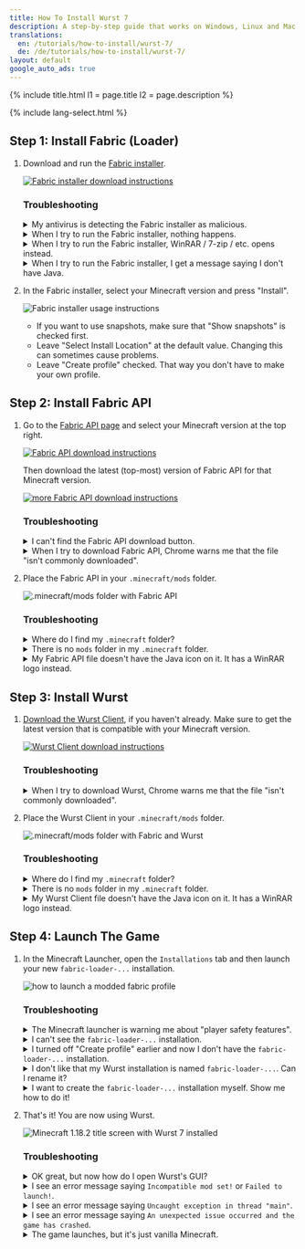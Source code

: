 ```yaml
---
title: How To Install Wurst 7
description: A step-by-step guide that works on Windows, Linux and Mac!
translations:
  en: /tutorials/how-to-install/wurst-7/
  de: /de/tutorials/how-to-install/wurst-7/
layout: default
google_auto_ads: true
---
```

{% include title.html l1 = page.title l2 = page.description %}

<div id="fabric-loader" class="padding20 no-padding-left no-padding-right bg-grayLighter">
	<div class="container">
        {% include lang-select.html %}
		<h2 class="text-normal">Step 1: Install Fabric (Loader)</h2>
        <ol class="step-list">
            <li>
                <p>
                    Download and run the <a href="https://fabricmc.net/use/installer/" target="_blank" rel="nofollow">Fabric installer</a>.
                </p>
                <p>
                    <a href="https://fabricmc.net/use/installer/" target="_blank" rel="nofollow">
                        <img src="https://images.wurstclient.net/_media/install_fabric_download.webp" alt="Fabric installer download instructions">
                    </a>
                </p>
                <h3>Troubleshooting</h3>
                <details class="padding5">
                    <summary>My antivirus is detecting the Fabric installer as malicious.</summary>
                    <p>
                        This can happen with the Fabric installer "for Windows" (the .exe version), but it's almost certainly a false positive. You can either ignore the warning or use the Universal/.jar version of the Fabric installer, which does not have this problem.
                    </p>
                </details>
                <details class="padding5">
                    <summary>When I try to run the Fabric installer, nothing happens.</summary>
                    <p>
                        This can happen when you don't have Java installed. Here is a <a href="https://www.youtube.com/watch?v=Wv0vPUwitJs" target="_blank" rel="nofollow">video on how to install Java</a>.
                    </p>
                    <p>
                        (The author of the video cannot help you with Wurst-related questions. If you need help, <a href="/contact">contact me</a> instead.)
                    </p>
                </details>
                <details class="padding5">
                    <summary>When I try to run the Fabric installer, WinRAR / 7-zip / etc. opens instead.</summary>
                    <p>
                        This means your computer is configured to open .jar files with that other program instead of using Java.
                        There is a setting in Windows called "Choose default apps by file type" that lets you change this.
                    </p>
                    <p>
                        Alternatively, you can also use "right click" > "open with" to open the file with Java, like so:<br>
                    </p>
                    <p>
                        <img src="https://images.wurstclient.net/_media/install_fabric_run_with_java.webp" alt="how to run the Fabric installer with Java">
                        <ul>
                            <li>If you don't see Java in the list, select "Choose another app" at the bottom.</li>
                            <li>Depending on your system, you will see either "Java(TM)&nbsp;Platform&nbsp;SE&nbsp;binary", "OpenJDK&nbsp;Platform&nbsp;binary", or both. It doesn't matter which one you use.</li>
                            <li>If you can't find Java at all, you need to <a href="https://www.youtube.com/watch?v=Wv0vPUwitJs" target="_blank" rel="nofollow">install Java</a> first.<br>
                            (The author of the video cannot help you with Wurst-related questions. If you need help, <a href="/contact">contact me</a> instead.)</li>
                        </ul>
                    </p>
                </details>
                <details class="padding5">
                    <summary>When I try to run the Fabric installer, I get a message saying I don't have Java.</summary>
                    <p>
                        Unsurprisingly, this means you don't have Java installed. Here is a <a href="https://www.youtube.com/watch?v=Wv0vPUwitJs" target="_blank" rel="nofollow">video on how to install Java</a>.
                    </p>
                    <p>
                        (The author of the video cannot help you with Wurst-related questions. If you need help, <a href="/contact">contact me</a> instead.)
                    </p>
                </details>
            </li>
            <div class="padding5 no-padding-left no-padding-right"></div>
            <li>
                <p>
                    In the Fabric installer, select your Minecraft version and press "Install".
                </p>
                <p>
                    <img src="https://images.wurstclient.net/_media/install_use_fabric_installer.webp" alt="Fabric installer usage instructions">
                </p>
                <p>
                    <ul>
                        <li>If you want to use snapshots, make sure that "Show snapshots" is checked first.</li>
                        <li>Leave "Select Install Location" at the default value. Changing this can sometimes cause problems.</li>
                        <li>Leave "Create profile" checked. That way you don't have to make your own profile.</li>
                    </ul>
                </p>
            </li>
        </ol>
	</div>
</div>

<div id="fabric-api" class="padding20 no-padding-left no-padding-right">
	<div class="container">
		<h2 class="text-normal">Step 2: Install Fabric API</h2>
        <ol class="step-list">
            <li>
                <p>
                    Go to the <a href="https://www.curseforge.com/minecraft/mc-mods/fabric-api/files/all" target="_blank" rel="nofollow" data-analytics='"Download Fabric API", {"props": {"url": "https://www.curseforge.com/minecraft/mc-mods/fabric-api/files/all"}}'>Fabric API page</a> and select your Minecraft version at the top right.
                </p>
                <p>
                    <a href="https://www.curseforge.com/minecraft/mc-mods/fabric-api/files/all" target="_blank" rel="nofollow" data-analytics='"Download Fabric API", {"props": {"url": "https://www.curseforge.com/minecraft/mc-mods/fabric-api/files/all"}}'>
                        <img src="https://images.wurstclient.net/_media/install_fabric_api_version.webp" alt="Fabric API download instructions">
                    </a>
                </p>
                <p>
                    Then download the latest (top-most) version of Fabric API for that Minecraft version.
                </p>
                <p>
                    <a href="https://www.curseforge.com/minecraft/mc-mods/fabric-api/files/all" target="_blank" rel="nofollow" data-analytics='"Download Fabric API", {"props": {"url": "https://www.curseforge.com/minecraft/mc-mods/fabric-api/files/all"}}'>
                        <img src="https://images.wurstclient.net/_media/install_fabric_api_version_2.webp" alt="more Fabric API download instructions">
                    </a>
                </p>
                <h3>Troubleshooting</h3>
                <details class="padding5">
                    <summary>I can't find the Fabric API download button.</summary>
                    <p>
                        Ahem...
                    </p>
                    <p>
                        <img src="https://images.wurstclient.net/_media/install_fabric_api_download_button.webp" alt="lots of arrows pointing at the Fabric API download button :)">
                    </p>
                </details>
                <details class="padding5">
                    <summary>When I try to download Fabric API, Chrome warns me that the file "isn't commonly downloaded".</summary>
                    <p>
                        This can happen when a new version has just been released.
                        It just means that you're one of the first people to download that specific version of Fabric API.
                        You can safely ignore this warning and download the file anyways.
                    </p>
                </details>
            </li>
            <div class="padding5 no-padding-left no-padding-right"></div>
            <li>
                <p>
                    Place the Fabric API in your <code>.minecraft/mods</code> folder.
                </p>
                <p>
                    <img src="https://images.wurstclient.net/_media/install_fabric_api_mods_folder.webp" alt=".minecraft/mods folder with Fabric API">
                </p>
                <h3>Troubleshooting</h3>
                <details class="padding5">
                    <summary>Where do I find my <code>.minecraft</code> folder?</summary>
                    <p>
                        <b>Windows:</b> Open your Windows Explorer and type <code>%appdata%/.minecraft</code> into the address bar.<br>
                        (Alternatively you can press Win+R and type in the same thing.)
                    </p>
                    <p>
                        <b>Linux:</b> Open your File Explorer and type <code>~/.minecraft</code> into the address bar.
                    </p>
                    <p>
                        <b>Mac:</b> Open your Finder and type <code>~/Library/Application Support/minecraft</code> into the address bar.
                    </p>
                </details>
                <details class="padding5">
                    <summary>There is no <code>mods</code> folder in my <code>.minecraft</code> folder.</summary>
                    <p>
                        No problem, just create the folder manually. Make sure you name it exactly <code>mods</code> (all lowercase).
                    </p>
                </details>
                <details class="padding5">
                    <summary>My Fabric API file doesn't have the Java icon on it. It has a WinRAR logo instead.</summary>
                    <p>
                        Check the file extension. As long as it ends with <code>.jar</code>, everything is fine.
                        It simply means that your computer is configured to open .jar files with WinRAR instead of Java.
                    </p>
                    <p>
                        It doesn't matter for the Fabric API, since it's still a .jar file and will still work,
                        but if you want to fix it there is a setting in Windows called "Choose default apps by file type" that lets you change this.
                    </p>
                </details>
            </li>
        </ol>
	</div>
</div>

<div id="wurst" class="padding20 no-padding-left no-padding-right bg-grayLighter">
	<div class="container">
		<h2 class="text-normal">Step 3: Install Wurst</h2>
        <ol class="step-list">
            <li>
                <p>
                    <a href="/download/" target="_blank">Download the Wurst Client</a>, if you haven't already.
                    Make sure to get the latest version that is compatible with your Minecraft version.
                </p>
                <p>
                    <a href="/download/" target="_blank">
                        <img src="https://images.wurstclient.net/_media/install_wurst_download.webp" alt="Wurst Client download instructions">
                    </a>
                </p>
                <h3>Troubleshooting</h3>
                <details class="padding5">
                    <summary>When I try to download Wurst, Chrome warns me that the file "isn't commonly downloaded".</summary>
                    <p>
                        This can happen when a new version has just been released.
                        It just means that you're one of the first people to download that specific version of Wurst.
                        You can safely ignore this warning and download the file anyways.
                    </p>
                </details>
            </li>
            <div class="padding5 no-padding-left no-padding-right"></div>
            <li>
                <p>
                    Place the Wurst Client in your <code>.minecraft/mods</code> folder.
                </p>
                <p>
                    <img src="https://images.wurstclient.net/_media/install_wurst_mods_folder.webp" alt=".minecraft/mods folder with Fabric and Wurst">
                </p>
                <h3>Troubleshooting</h3>
                <details class="padding5">
                    <summary>Where do I find my <code>.minecraft</code> folder?</summary>
                    <p>
                        <b>Windows:</b> Open your Windows Explorer and type <code>%appdata%/.minecraft</code> into the address bar.<br>
                        (Alternatively you can press Win+R and type in the same thing.)
                    </p>
                    <p>
                        <b>Linux:</b> Open your File Explorer and type <code>~/.minecraft</code> into the address bar.
                    </p>
                    <p>
                        <b>Mac:</b> Open your Finder and type <code>~/Library/Application Support/minecraft</code> into the address bar.
                    </p>
                </details>
                <details class="padding5">
                    <summary>There is no <code>mods</code> folder in my <code>.minecraft</code> folder.</summary>
                    <p>
                        You have skipped the previous step. You should <a href="#fabric-api">go back to step 2</a> and install the Fabric API first.
                    </p>
                </details>
                <details class="padding5">
                    <summary>My Wurst Client file doesn't have the Java icon on it. It has a WinRAR logo instead.</summary>
                    <p>
                        Check the file extension. As long as it ends with <code>.jar</code>, everything is fine.
                        It simply means that your computer is configured to open .jar files with WinRAR instead of Java.
                    </p>
                    <p>
                        It doesn't matter for this file, since it's still a .jar file and will still work,
                        but if you want to fix it there is a setting in Windows called "Choose default apps by file type" that lets you change this.
                    </p>
                </details>
            </li>
        </ol>
	</div>
</div>

<div id="launch" class="padding20 no-padding-left no-padding-right">
	<div class="container">
		<h2 class="text-normal">Step 4: Launch The Game</h2>
        <ol class="step-list">
            <li>
                <p>
                    In the Minecraft Launcher, open the <code>Installations</code> tab and then launch your new <code>fabric-loader-...</code> installation.
                </p>
                <p>
                    <img src="https://images.wurstclient.net/_media/install_press_play.webp" alt="how to launch a modded fabric profile">
                </p>
                <h3>Troubleshooting</h3>
                <details class="padding5">
                    <summary>The Minecraft launcher is warning me about "player safety features".</summary>
                    <p>
                        This is normal, unfortunately. Microsoft has decided to try and scare people away from modding by adding these "player safety" warnings to all modded installations.
                    </p>
                    <p>
                        <a href="https://twitter.com/Wurst_Imperium/status/1353927165012811776" target="_blank">These warnings are complete nonsense and have nothing to do with actual safety!</a>
                    </p>
                    <p>
                        You can safely disable these warnings and launch the game.
                    </p>
                    <p>
                        <img src="https://images.wurstclient.net/_media/install_safety_nonsense.webp" alt="how to disable the Minecraft launcher's incredibly stupid 'player safety' warning">
                    </p>
                    <p>
                        Or alternatively, switch to a <a href="https://multimc.org/" target="_blank">better launcher</a> that respects your freedom and doesn't lie about safety.
                    </p>
                </details>
                <details class="padding5">
                    <summary>I can't see the <code>fabric-loader-...</code> installation.</summary>
                    <p>
                        First make sure that the "Modded" checkbox is enabled. Modded installations like Fabric are invisible without it.
                    </p>
                    <p>
                        <img src="https://images.wurstclient.net/_media/install_modded_checkbox.webp" alt='where to find the "modded" checkbox in the Minecraft launcher'>
                    </p>
                    <p>
                        If you already had the Minecraft launcher open while you were installing Fabric (Loader), it is possible that you need to restart the Minecraft Launcher to make it "realize" that there is a new installation.
                    </p>
                    <p>
                        If none of that helps, you probably don't have the installation. You can either <a href="#create-profile-automatically">run the Fabric installer again</a>, or <a href="#create-profile-manually">create the installation manually</a>.
                    </p>
                </details>
                <details class="padding5">
                    <summary id="create-profile-automatically">I turned off "Create profile" earlier and now I don't have the <code>fabric-loader-...</code> installation.</summary>
                    <p>
                        Simply run the Fabric installer again, just like you did in <a href="#fabric-loader">step 1</a>.
                        Select the same version as before, but this time make sure that "Create profile" is enabled, and then press "Install".
                        The installer won't complain that you already did this.
                    </p>
                    <p>
                        <img src="https://images.wurstclient.net/_media/install_use_fabric_installer.webp" alt="Fabric installer usage instructions">
                    </p>
                </details>
                <details class="padding5">
                    <summary>I don't like that my Wurst installation is named <code>fabric-loader-...</code>. Can I rename it?</summary>
                    <p>
                        Yes. You can even change the icon if you want.
                    </p>
                </details>
                <details class="padding5">
                    <summary id="create-profile-manually">I want to create the <code>fabric-loader-...</code> installation myself. Show me how to do it!</summary>
                    <p>
                        First press the "New installation" button.
                    </p>
                    <p>
                        <img src="https://images.wurstclient.net/_media/install_new_profile.webp" alt='where to find the "new installation" button in the Minecraft launcher'>
                    </p>
                    <p>
                        Then change <code>VERSION</code> to <code>release fabric-loader-...</code>. You can also customize the installation's name and icon if you like. When done, press "Create" to save your installation.
                    </p>
                    <p>
                        <b>WARNING:</b> Don't touch the <code>GAME DIRECTORY</code> option unless you know what you're doing!
                    </p>
                    <p>
                        <img src="https://images.wurstclient.net/_media/install_manual_profile_settings.webp" alt="how to manually create a Fabric Loader installation in the Minecraft launcher">
                    </p>
                    <div style="padding-left: 0.625rem;border-left: 1px #ccc solid;">
                        <h4>Meta-Troubleshooting (because manual installations can get complicated)</h4>
                        <details class="padding5">
                            <summary>I see multiple <code>release fabric-loader-...</code> options and I don't know which one to choose.</summary>
                            <p>
                                Okay, let me explain to you how these versions work. If you look closely, you will see that there are two versions after the <code>fabric-loader-</code> part, separated by a dash. The first one is the Fabric Loader version itself, the second one is the Minecraft version that it's for.
                            </p>
                            <p>
                                The Minecraft version is the part that matters. If this is wrong, your installation won't launch.
                            </p>
                            <p>
                                <img src="https://images.wurstclient.net/_media/install_loader_version.webp" alt="how to read a Fabric Loader version">
                            </p>
                            <p>
                                Now with that knowledge, choose any <code>release fabric-loader-...</code> option for the Minecraft version you plan to use. (I'm using Minecraft 1.18.2 in the above example.)
                            </p>
                        </details>
                        <details class="padding5">
                            <summary>I don't see a <code>release fabric-loader-...</code> option for my Minecraft version.</summary>
                            <p>
                                Try restarting your Minecraft launcher.
                                If that doesn't fix it, you forgot to install Fabric (Loader) and should go back to <a href="#fabric-loader">step 1</a>.
                            </p>
                        </details>
                    </div>
                </details>
            </li>
            <div class="padding5 no-padding-left no-padding-right"></div>
            <li>
                <p>
                    That's it! You are now using Wurst.
                </p>
                <p>
                    <img src="https://images.wurstclient.net/_media/install_successful_launch.webp" alt="Minecraft 1.18.2 title screen with Wurst 7 installed">
                </p>
                <h3>Troubleshooting</h3>
                <details class="padding5">
                    <summary id="open-gui">OK great, but now how do I open Wurst's GUI?</summary>
                    <p>
                        Wurst actually has three different GUIs that you can choose from:
                    </p>
                    <p>
                        <img src="https://images.wurstclient.net/_media/gui_keybinds.webp" alt="visualization of Wurst's GUI keybinds" title="Thanks to keyboard-layout-editor.com for this image!">
                    </p>
                    <ul>
                        <li>
                            <p>The GUI with the litte windows is called <a href="https://wiki.wurstclient.net/clickgui">ClickGUI</a> and opens with Right CTRL by default.</p>
                        </li>
                        <li>
                            <p>The GUI with the search bar at the top is called <a href="https://wiki.wurstclient.net/navigator">Navigator</a> and opens with Right Shift by default.</p>
                        </li>
                        <li>
                            <p>There is also a TabGUI, which I wouldn't recommend for beginners and does not open with a keybind by default. You can read more about it <a href="https://wiki.wurstclient.net/tabgui">here</a>.</p>
                        </li>
                    </ul>
                    <p>
                        Keep in mind you cannot open Wurst's GUI directly from the title screen. It only works while playing on a server or in a singleplayer world.
                        If it still doesn't work there, double-check if Wurst is actually running or if it's <a href="#still-launches-vanilla">just vanilla Minecraft</a>.
                    </p>
                    <p>
                        You might also want to look at this list of <a href="https://wiki.wurstclient.net/keybinds#default_keybinds" target="_blank">all default keybinds</a> and <a href="https://wiki.wurstclient.net/cmd/binds" target="blank">how to customize your keybinds</a>.
                    </p>
                </details>
                <details class="padding5">
                    <summary id="launch-fabric-error">I see an error message saying <code>Incompatible mod set!</code> or <code>Failed to launch!</code>.</summary>
                    <p>
                        Generally speaking, this means you didn't follow the tutorial properly.
                        Fabric's error messages are usually really good at explaining what's wrong and the "potential" solution that it gives you is almost always the correct solution.
                        You should absolutely just follow the instructions listed in the error message.
                    </p>
                    <p>
                        But, *sigh* since I know some of you won't be satisfied with that answer, here is a list of common error messages / solutions and what they mean:
                    </p>
                    <div style="padding-left: 0.625rem;border-left: 1px #ccc solid;">
                        <h4>Meta-Troubleshooting (because some people seemingly can't read)</h4>
                        <details class="padding5">
                            <summary><code>Install fabric, version X or later.</code></summary>
                            <p>
                                This is talking about Fabric API, not Fabric Loader!
                            </p>
                            <p>
                                If you see a message like this, you skipped step 2.
                                You should <a href="#fabric-api">go back to step 2</a> and install the Fabric API.
                            </p>
                            <p>
                                <img src="https://images.wurstclient.net/_media/install_error_missing_fabric_api.webp" alt="the error you get when you forget to install Fabric API">
                            </p>
                        </details>
                        <details class="padding5">
                            <summary><code>Replace mod fabric X with version Y or later.</code></summary>
                            <p>
                                This is talking about Fabric API, not Fabric Loader!
                            </p>
                            <p>
                                <img src="https://images.wurstclient.net/_media/install_error_wrong_fabric_api.webp" alt="the error you get when you install the wrong version of Fabric API">
                            </p>
                            <p>
                                If you see a message like this, you installed the wrong version of Fabric API.
                                You should remove your current Fabric API file from the mods folder, <a href="#fabric-api">go back to step 2</a> and this time pay close attention to the instructions.
                            </p>
                            <p>
                                Step 2 shows you exactly how to find the correct Fabric API version.
                            </p>
                        </details>
                        <details class="padding5">
                            <summary><code>Replace minecraft X with version Y.</code></summary>
                            <p>
                                If you see a message like this, you either launched the wrong <code>fabric-loader-...</code> installation (if you have multiple), or selected the wrong Minecraft version in the Fabric installer.
                            </p>
                            <p>
                                <img src="https://images.wurstclient.net/_media/install_error_wrong_minecraft_version.webp" alt="the error you get when you use the wrong Minecraft version with your Wurst installation">
                            </p>
                            <p>
                                You should first go back to the Minecraft launcher and double-check which installation you just launched.
                            </p>
                            <p>
                                If you don't have a <code>fabric-loader-...</code> installation for the correct Minecraft version, <a href="#fabric-loader">run the Fabric installer again</a> and this time pay close attention to select the Minecraft version you actually want to use.
                            </p>
                            <p>
                                After doing this, you will have multiple <code>fabric-loader-...</code> installations in your Minecraft Launcher.
                                Make sure to select the correct one so you don't get the same error again.
                            </p>
                        </details>
                        <details class="padding5">
                            <summary><code>Replace mod fabricloader X with version Y.</code></summary>
                            <p>
                                If you see a message like this, you either launched the wrong <code>fabric-loader-...</code> installation (if you have multiple), or you selected an older Fabric Loader version in the Fabric installer.
                            </p>
                            <p>
                                <img src="https://images.wurstclient.net/_media/install_error_wrong_fabric_loader.webp" alt="the error you get when you use the wrong Fabric Loader version with your Wurst installation">
                            </p>
                            <p>
                                You should first go back to the Minecraft launcher and double-check which installation you just launched.
                            </p>
                            <p>
                                If you don't have a <code>fabric-loader-...</code> installation with an up-to-date Fabric Loader version, <a href="#fabric-loader">run the Fabric installer again</a> and make sure to leave the "Loader Version" at its default value.
                            </p>
                            <p>
                                There is generally no good reason to use anything else than the latest version of Fabric Loader (which is selected by default).
                            </p>
                        </details>
                    </div>
                </details>
                <details class="padding5">
                    <summary id="launch-error-uncaught">I see an error message saying <code>Uncaught exception in thread "main"</code>.</summary>
                    <p>
                        Look closely at the error message and select which of the following errors it contains:
                    </p>
                    <div style="padding-left: 0.625rem;border-left: 1px #ccc solid;">
                        <details class="padding5">
                            <summary id="launch-error-sources"><code>MixinApplyError: Mixin ... from mod [wurst] FAILED during PREPARE</code></summary>
                            <p>
                                <img src="https://images.wurstclient.net/_media/install_error_wurst_sources.webp" alt="the error you get when you put raw source code into your mods folder">
                            </p>
                            <p>
                                This error happens when you have placed the "-sources.jar" file in your mods folder instead of using the normal, compiled version of Wurst.
                            </p>
                            <p>
                                <img src="https://images.wurstclient.net/_media/install_error_wurst_sources_folder.webp" alt=".minecraft/mods folder with the source code of Wurst, which will not work">
                            </p>
                            <p>
                                You should <a href="#wurst">go back to step 3</a> and install the normal, compiled version of Wurst without any "sources" or "dev" at the end.
                            </p>
                        </details>
                        <details class="padding5">
                            <summary id="launch-error-major63"><code>Unsupported class file major version 63</code></summary>
                            <p>
                                <img src="https://images.wurstclient.net/_media/install_error_major_version_63.webp" alt="the major version 63 error">
                            </p>
                            <p>
                                This error happens when you use a Fabric Loader version older than 0.14 with a Minecraft 1.19 snapshot.
                            </p>
                            <p>
                                Minecraft 1.19 snapshots require Fabric Loader 0.14.0 or newer, but for some reason the Fabric installer selects 0.13.3 by default.
                            </p>
                            <p>
                                <img src="https://images.wurstclient.net/_media/install_fabric_loader_014.webp" alt="manually selecting loader 0.14.x in the Fabric installer">
                            </p>
                            <p>
                                You should <a href="#fabric-loader">run the Fabric installer again</a> and this time manually select the latest Fabric Loader version.
                            </p>
                            <p>
                                After doing this, you will have multiple <code>fabric-loader-...</code> installations in your Minecraft Launcher.
                                Make sure to select the correct one so you don't get the same error again.
                            </p>
                        </details>
                    </div>
                </details>
                <details class="padding5">
                    <summary id="launch-just-crashes">I see an error message saying <code>An unexpected issue occurred and the game has crashed</code>.</summary>
                    <p>
                        Like "Incompatible mod set!", this error message usually means that you didn't follow the tutorial properly.
                        Unfortunately the official Minecraft launcher sucks at providing useful error messages, so the usual "Exit Code: 1" can mean almost anything.
                    </p>
                    <p>
                        <img src="https://images.wurstclient.net/_media/install_error_generic_crash.webp" alt="the Minecraft launcher's useless error message">
                    </p>
                    <p>
                        A common cause of this error is that you installed a version of Wurst that is not compatible with your Minecraft version.
                    </p>
                    <p>
                        Double-check which Wurst version is in your mods folder (the "MC" part indicates which Minecraft version it's intended for) and <a href="#wurst">go back to step 3</a> if it's the wrong version.
                    </p>
                    <p>
                        <img src="https://images.wurstclient.net/_media/install_error_wrong_wurst_version.webp" alt="an example of using the wrong Wurst version (MC1.16.5) in a Minecraft 1.18.2 installation">
                    </p>
                    <p>
                        Another possible cause is that you selected a very old version of Fabric Loader in the Fabric installer.
                    </p>
                    <p>
                        There is generally no good reason to use anything else than the latest version of Fabric Loader (which is selected by default).
                        You should <a href="#fabric-loader">go back to step 1</a> and this time leave the "Loader Version" at its default value.
                    </p>
                    <p>
                        <img src="https://images.wurstclient.net/_media/install_error_very_old_fabric_loader.webp" alt="an example of a very old Fabric Loader version that will crash a Minecraft 1.18.2 installation">
                    </p>
                    <p>
                        If all of your mod versions and Fabric Loader are correct but the game is still crashing, it is possible that you have found a bug.
                        Unfortunately it seems like the official Minecraft launcher no longer gives you access to crash report files.
                    </p>
                    <p>
                        Try to get a copy of the stack trace (maybe in the log files?) or see if the same crash also happens with a launcher that doesn't disable crash report files.
                    </p>
                </details>
                <details class="padding5">
                    <summary id="still-launches-vanilla">The game launches, but it's just vanilla Minecraft.</summary>
                    <p>
                        Look closely. Is it really vanilla or is it Fabric without Wurst? You will see "Fabric (Modded)" at the bottom if it's Fabric.
                    </p>
                    <p>
                        <img src="https://images.wurstclient.net/_media/install_error_fabric_without_wurst.webp" alt="a Minecraft 1.18.2 installation with Fabric, but without Wurst">
                    </p>
                    <div style="padding-left: 0.625rem;border-left: 1px #ccc solid;">
                        <details class="padding5">
                            <summary>It's just vanilla Minecraft.</summary>
                            <p>
                                Most likely, you simply launched the wrong installation.
                                You should go back to the Minecraft launcher and double-check which installation you just launched.
                            </p>
                        </details>
                        <details class="padding5">
                            <summary>It's Fabric, but without Wurst.</summary>
                            <p>
                                Most likely, you placed your <code>mods</code> folder in the wrong location.
                                Make sure that the folder is called exactly <code>mods</code> and that its location is exactly as follows:
                            </p>
                            <p>
                                <b>Windows:</b> <code>C:\Users\YourName\AppData\Roaming\.minecraft\mods</code>
                            </p>
                            <p>
                                <b>Linux:</b> <code>/home/YourName/.minecraft/mods</code>
                            </p>
                            <p>
                                <b>Mac:</b> <code>/home/YourName/Library/Application Support/minecraft/mods</code>
                            </p>
                            <p>
                                If the folder name and location are correct but you still have this issue, you probably changed the the <code>GAME DIRECTORY</code> option in your <code>fabric-loader-...</code> installation.
                            </p>
                            <p>
                                <img src="https://images.wurstclient.net/_media/install_error_wrong_game_directory.webp" alt="example of a changed game directory that can prevent Fabric from finding your mods">
                            </p>
                            <p>
                                You should go back to the Minecraft launcher, edit your installation and change <code>GAME DIRECTORY</code> back to its default value.
                            </p>
                        </details>
                    </div>
                </details>
            </li>
        </ol>
	</div>
</div>

